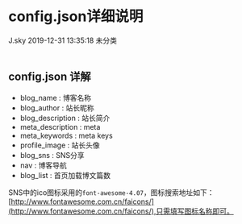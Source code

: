 <div class="blog-article">
<h1 class="title">config.json详细说明</h1>
<span class="author">J.sky</span>
<span class="time">2019-12-31 13:35:18</span>
<span class="tag">未分类</span>
</div>
</br>

## config.json 详解

* blog_name : 博客名称
* blog_author : 站长昵称
* blog_description : 站长简介
* meta_description : meta
* meta_keywords : meta keys
* profile_image : 站长头像
* blog_sns : SNS分享
* nav : 博客导航
* blog_list : 首页加载博文篇数


SNS中的ico图标采用的`font-awesome-4.07`，图标搜索地址如下：[http://www.fontawesome.com.cn/faicons/](http://www.fontawesome.com.cn/faicons/),只需填写图标名称即可。